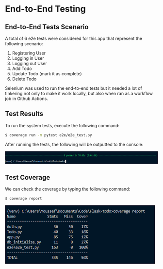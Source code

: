 # End-to-End Testing

## End-to-End Tests Scenario

A total of 6 e2e tests were considered for this app that represent the following scenario:

1. Registering User
2. Logging in User
3. Logging out User
4. Add Todo
5. Update Todo (mark it as complete)
6. Delete Todo

Selenium was used to run the end-to-end tests but it needed a lot of tinkering not only to make it work locally, but also when ran as a workflow job in Github Actions.

## Test Results
To run the system tests, execute the following command:
```bash
$ coverage run -m pytest e2e/e2e_test.py
```

After running the tests, the following will be outputted to the console:

![End-to-End Tests](/assets/e2e_test_results.png "End-to-End Tests")

## Test Coverage
We can check the coverage by typing the following command:

```bash
$ coverage report
```

![End-to-End Test Coverage](/assets/e2e_coverage.png "End-to-End Test Coverage")